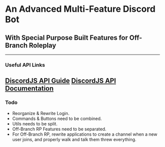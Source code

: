 # An Advanced Multi-Feature Discord Bot
## With Special Purpose Built Features for Off-Branch Roleplay
---
### Useful API Links
[DiscordJS API Guide](https://discordjs.guide/#before-you-begin)
[DiscordJS API Documentation](https://discord.js.org/#/docs/discord.js/main/general/welcome)
---
### Todo
- Reorganize & Rewrite Login.
- Commands & Buttons need to be combined.
- Utils needs to be split.
- Off-Branch RP Features need to be separated.
- For Off-Branch RP, rewrite applications to create a channel when a new user joins, and properly walk and talk them threw everything.